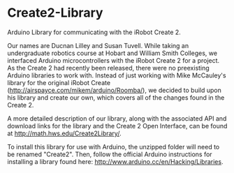 # Create2-Library
Arduino Library for communicating with the iRobot Create 2.

Our names are Ducnan Lilley and Susan Tuvell.
While taking an undergraduate robotics course at Hobart and William Smith Colleges, we interfaced Arduino microcontrollers with the iRobot Create 2 for a project. As the Create 2 had recently been released, there were no preexisting Arduino libraries to work with. Instead of just working with Mike McCauley's library for the original iRobot Create (http://airspayce.com/mikem/arduino/Roomba/), we decided to build upon his library and create our own, which covers all of the changes found in the Create 2. 

A more detailed description of our library, along with the associated API and download links for the library and the Create 2 Open Interface, can be found at http://math.hws.edu/Create2Library/.

To install this library for use with Arduino, the unzipped folder will need to be renamed "Create2". Then, follow the official Arduino instructions for installing a library found here: http://www.arduino.cc/en/Hacking/Libraries.
